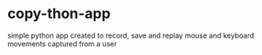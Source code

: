 # copy-thon-app
simple python app created to record, save and replay mouse and keyboard movements captured from a user 
